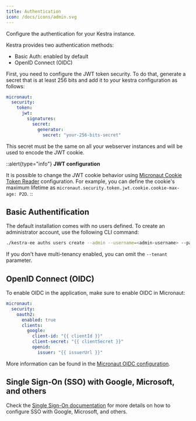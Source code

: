 ```yaml
---
title: Authentication
icon: /docs/icons/admin.svg
---
```


Configure the authentication for your Kestra instance.

Kestra provides two authentication methods:

- Basic Auth: enabled by default
- OpenID Connect (OIDC)

First, you need to configure the JWT token security. To do that, generate a secret that is at least 256 bits and add it to your kestra configuration as follows:

```yaml
micronaut:
  security:
    token:
      jwt:
        signatures:
          secret:
            generator:
              secret: "your-256-bits-secret"
```

This secret must be the same on all your webserver instances and will be used to encode the JWT cookie.

::alert{type="info"}
**JWT configuration**

It is possible to change the JWT cookie behavior using [Micronaut Cookie Token Reader](https://micronaut-projects.github.io/micronaut-security/latest/guide/#io.micronaut.security.token.jwt.cookie.JwtCookieConfigurationProperties) configuration. For example, you can define the cookie's maximum lifetime as `micronaut.security.token.jwt.cookie.cookie-max-age: P2D`.
::

## Basic Authentification

The default installation comes with no users defined. To create an administrator account, use the following CLI command:

```bash
./kestra-ee auths users create --admin --username=<admin-username> --password=<admin-password> --tenant=<tenant-id>
```

If you don't have multi-tenancy enabled, you can omit the `--tenant` parameter.

## OpenID Connect (OIDC)

To enable OIDC in the application, make sure to enable OIDC in Micronaut:

```yaml
micronaut:
  security:
    oauth2:
      enabled: true
      clients:
        google:
          client-id: "{{ clientId }}"
          client-secret: "{{ clientSecret }}"
          openid:
            issuer: "{{ issuerUrl }}"
```

More information can be found in the [Micronaut OIDC configuration](https://micronaut-projects.github.io/micronaut-security/latest/guide/#openid-configuration).


## Single Sign-On (SSO) with Google, Microsoft, and others

Check the [Single Sign-On documentation](./05.sso) for more details on how to configure SSO with Google, Microsoft, and others.

